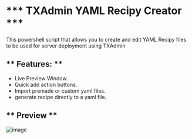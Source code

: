 <h1>*** TXAdmin YAML Recipy Creator ***</h1>

This powershell script that allows you to create and edit YAML Recipy files to be used for server deployment using TXAdmin


<h2>** Features: **</h2>
<ul>
    <li>Live Preview Window.</li>
    <li>Quick add action buttons.</li>
    <li>Import premade or custom yaml files.</li>
    <li>generate recipe directly to a yaml file.</li>
</ul>

<h2>** Preview **</h2>

![image](https://github.com/user-attachments/assets/2bb38952-dd7a-4843-bc86-2b588ae792f1)
